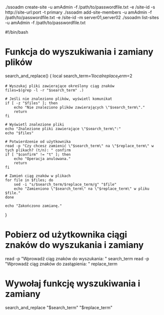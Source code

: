 ./ssoadm create-site -u amAdmin -f /path/to/passwordfile.txt -e /site-id -s http://site-url:port -t primary
./ssoadm add-site-members -u amAdmin -f /path/to/passwordfile.txt -e /site-id -m server01,server02
./ssoadm list-sites -u amAdmin -f /path/to/passwordfile.txt






#!/bin/bash

# Funkcja do wyszukiwania i zamiany plików
search_and_replace() {
    local search_term=$1
    local replace_term=$2
    
    # Wyszukaj pliki zawierające określony ciąg znaków
    files=$(grep -l -r "$search_term" .)

    # Jeśli nie znaleziono plików, wyświetl komunikat
    if [ -z "$files" ]; then
        echo "Nie znaleziono plików zawierających \"$search_term\"."
        return
    fi

    # Wyświetl znalezione pliki
    echo "Znalezione pliki zawierające \"$search_term\":"
    echo "$files"

    # Potwierdzenie od użytkownika
    read -p "Czy chcesz zamienić \"$search_term\" na \"$replace_term\" w tych plikach? (t/n): " confirm
    if [ "$confirm" != "t" ]; then
        echo "Operacja anulowana."
        return
    fi

    # Zamień ciąg znaków w plikach
    for file in $files; do
        sed -i "s/$search_term/$replace_term/g" "$file"
        echo "Zamieniono \"$search_term\" na \"$replace_term\" w pliku $file."
    done

    echo "Zakończono zamianę."
}

# Pobierz od użytkownika ciągi znaków do wyszukania i zamiany
read -p "Wprowadź ciąg znaków do wyszukania: " search_term
read -p "Wprowadź ciąg znaków do zastąpienia: " replace_term

# Wywołaj funkcję wyszukiwania i zamiany
search_and_replace "$search_term" "$replace_term"
